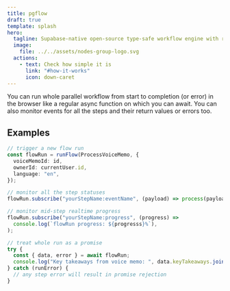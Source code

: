 ```yaml
---
title: pgflow
draft: true
template: splash
hero:
  tagline: Supabase-native open-source type-safe workflow engine with realtime updates
  image:
    file: ../../assets/nodes-group-logo.svg
  actions:
    - text: Check how simple it is
      link: "#how-it-works"
      icon: down-caret
---
```


You can run whole parallel workflow from start to completion (or error)
in the browser like a regular async function on which you can await.
You can also monitor events for all the steps and their return values or errors too.

## Examples

```typescript
// trigger a new flow run
const flowRun = runFlow(ProcessVoiceMemo, {
  voiceMemoId: id,
  ownerId: currentUser.id,
  language: "en",
});

// monitor all the step statuses
flowRun.subscribe("yourStepName:eventName", (payload) => process(payload));

// monitor mid-step realtime progress
flowRun.subscribe("yourStepName:progress", (progress) =>
  console.log(`flowRun progress: ${progresss}%`),
);

// treat whole run as a promise
try {
  const { data, error } = await flowRun;
  console.log("Key takeaways from voice memo: ", data.keyTakeaways.join(", "));
} catch (runError) {
  // any step error will result in promise rejection
}
```

